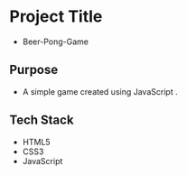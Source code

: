 # Project Title

- Beer-Pong-Game


## Purpose

- A simple game created using JavaScript . 

## Tech Stack


- HTML5 
- CSS3 
- JavaScript


